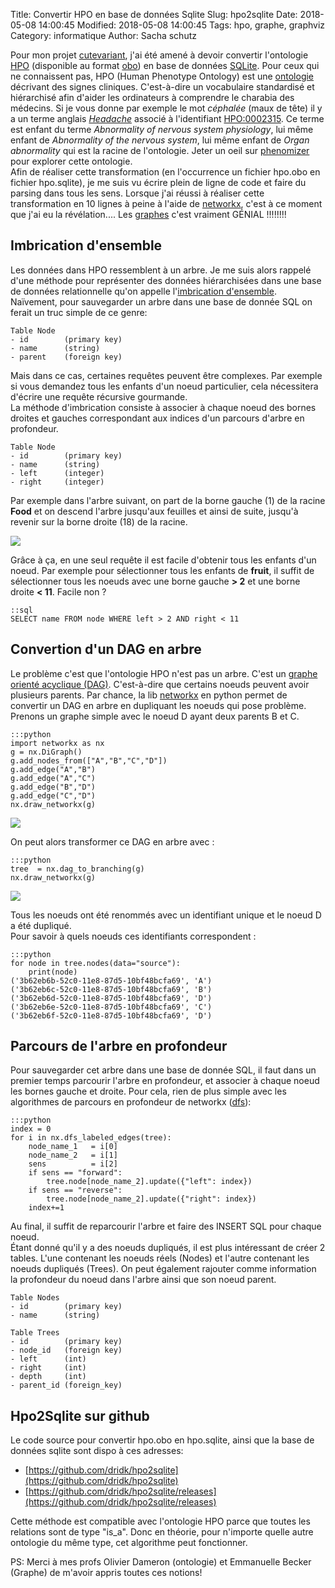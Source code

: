 Title: Convertir HPO en base de données Sqlite
Slug: hpo2sqlite
Date: 2018-05-08 14:00:45
Modified: 2018-05-08 14:00:45
Tags: hpo, graphe, graphviz 
Category: informatique
Author: Sacha schutz

Pour mon projet [cutevariant](https://github.com/labsquare/CuteVariant), j'ai été amené à devoir convertir l'ontologie [HPO](http://human-phenotype-ontology.github.io/) (disponible au format [obo](http://purl.obolibrary.org/obo/hp.obo)) en base de données [SQLite](https://fr.wikipedia.org/wiki/SQLite). Pour ceux qui ne connaissent pas, HPO (Human Phenotype Ontology) est une [ontologie](https://fr.wikipedia.org/wiki/Ontologie) décrivant des signes cliniques. C'est-à-dire un vocabulaire standardisé et hiérarchisé afin d'aider les ordinateurs à comprendre le charabia des médecins. Si je vous donne par exemple le mot *céphalée* (maux de tête) il y a un terme anglais *[Headache](http://compbio.charite.de/hpoweb/showterm?id=HP:0000118#id=HP:0002315)* associé à l'identifiant [HPO:0002315](http://compbio.charite.de/hpoweb/showterm?id=HP:0000118#id=HP:0002315). Ce terme est enfant du terme *Abnormality of nervous system physiology*, lui même enfant de *Abnormality of the nervous system*, lui même enfant de *Organ abnormality* qui est la racine de l'ontologie. Jeter un oeil sur [phenomizer](http://compbio.charite.de/phenomizer/) pour explorer cette ontologie.    
Afin de réaliser cette transformation (en l'occurrence un fichier hpo.obo en fichier hpo.sqlite), je me suis vu écrire plein de ligne de code et faire du parsing dans tous les sens. Lorsque j'ai réussi à réaliser cette transformation en 10 lignes à peine à l'aide de [networkx](https://networkx.github.io/), c'est à ce moment que j'ai eu la révélation.... Les [graphes](https://fr.wikipedia.org/wiki/Graphe) c'est vraiment GÉNIAL !!!!!!!! 


## Imbrication d'ensemble
Les données dans HPO ressemblent à un arbre. Je me suis alors rappelé d'une méthode pour représenter des données hiérarchisées dans une base de données relationnelle qu'on appelle l'[imbrication d'ensemble](https://fr.wikipedia.org/wiki/Imbrication_d%27ensembles).    
Naïvement, pour sauvegarder un arbre dans une base de donnée SQL on ferait un truc simple de ce genre:

    Table Node
    - id        (primary key)
    - name      (string)
    - parent    (foreign key)

Mais dans ce cas, certaines requêtes peuvent être complexes. Par exemple si vous demandez tous les enfants d'un noeud particulier, cela nécessitera d'écrire une requête récursive gourmande.    
La méthode d'imbrication consiste à associer à chaque noeud des bornes droites et gauches correspondant aux indices d'un parcours d'arbre en profondeur. 

    Table Node
    - id        (primary key)
    - name      (string)
    - left      (integer)
    - right     (integer)

Par exemple dans l'arbre suivant, on part de la borne gauche (1) de la racine **Food** et on descend l'arbre jusqu'aux feuilles et ainsi de suite, jusqu'à revenir sur la borne droite (18) de la racine.   

<div class="figure">
    <img src="../images/hpo2sqlite/imbrication.png" />
    <div class="legend"> </div>
</div>

Grâce à ça, en une seul requête il est facile d'obtenir tous les enfants d'un noeud. Par exemple pour sélectionner tous les enfants de **fruit**, il suffit de sélectionner tous les noeuds avec une borne gauche **> 2** et une borne droite **< 11**. Facile non ? 

    ::sql
    SELECT name FROM node WHERE left > 2 AND right < 11


## Convertion d'un DAG en arbre 
Le problème c'est que l'ontologie HPO n'est pas un arbre. C'est un [graphe orienté acyclique (DAG)](https://fr.wikipedia.org/wiki/Graphe_orient%C3%A9_acyclique). C'est-à-dire que certains noeuds peuvent avoir plusieurs parents. Par chance, la lib [networkx](https://networkx.github.io/) en python permet de convertir un DAG en arbre en dupliquant les noeuds qui pose problème.     
Prenons un graphe simple avec le noeud D ayant deux parents B et C. 

    :::python
    import networkx as nx
    g = nx.DiGraph()
    g.add_nodes_from(["A","B","C","D"])
    g.add_edge("A","B")
    g.add_edge("A","C")
    g.add_edge("B","D")
    g.add_edge("C","D")
    nx.draw_networkx(g)

<div class="figure">
    <img src="../images/hpo2sqlite/dag.png" />
    <div class="legend"> </div>
</div>

On peut alors transformer ce DAG en arbre avec : 

    :::python
    tree  = nx.dag_to_branching(g)
    nx.draw_networkx(g)

<div class="figure">
    <img src="../images/hpo2sqlite/tree.png" />
    <div class="legend"> </div>
</div>

Tous les noeuds ont été renommés avec un identifiant unique et le noeud D a été dupliqué.   
Pour savoir à quels noeuds ces identifiants correspondent : 

    :::python
    for node in tree.nodes(data="source"):
        print(node)
    ('3b62eb6b-52c0-11e8-87d5-10bf48bcfa69', 'A')
    ('3b62eb6c-52c0-11e8-87d5-10bf48bcfa69', 'B')
    ('3b62eb6d-52c0-11e8-87d5-10bf48bcfa69', 'D')
    ('3b62eb6e-52c0-11e8-87d5-10bf48bcfa69', 'C')
    ('3b62eb6f-52c0-11e8-87d5-10bf48bcfa69', 'D')

## Parcours de l'arbre en profondeur 
Pour sauvegarder cet arbre dans une base de donnée SQL, il faut dans un premier temps parcourir l'arbre en profondeur, et associer à chaque noeud les bornes gauche et droite. Pour cela, rien de plus simple avec les algorithmes de parcours en profondeur de networkx ([dfs](https://networkx.github.io/documentation/networkx-1.10/reference/algorithms.traversal.html)): 

    :::python
    index = 0
    for i in nx.dfs_labeled_edges(tree):
        node_name_1   = i[0]
        node_name_2   = i[1] 
        sens          = i[2]
        if sens == "forward":
            tree.node[node_name_2].update({"left": index})
        if sens == "reverse":
            tree.node[node_name_2].update({"right": index})
        index+=1

Au final, il suffit de reparcourir l'arbre et faire des INSERT SQL pour chaque noeud.   
Étant donné qu'il y a des noeuds dupliqués, il est plus intéressant de créer 2 tables. L'une contenant les noeuds réels (Nodes) et l'autre contenant les noeuds dupliqués (Trees). On peut également rajouter comme information la profondeur du noeud dans l'arbre ainsi que son noeud parent.

    Table Nodes
    - id        (primary key)
    - name      (string)

    Table Trees 
    - id        (primary key)
    - node_id   (foreign key)
    - left      (int)
    - right     (int)
    - depth     (int)
    - parent_id (foreign_key)


## Hpo2Sqlite sur github  
Le code source pour convertir hpo.obo en hpo.sqlite, ainsi que la base de données sqlite sont dispo à ces adresses:

- [https://github.com/dridk/hpo2sqlite](https://github.com/dridk/hpo2sqlite)
- [https://github.com/dridk/hpo2sqlite/releases](https://github.com/dridk/hpo2sqlite/releases)

Cette méthode est compatible avec l'ontologie HPO parce que toutes les relations sont de type "is_a". Donc en théorie, pour n'importe quelle autre ontologie du même type, cet algorithme peut fonctionner. 

PS: 
Merci à mes profs Olivier Dameron (ontologie) et Emmanuelle Becker (Graphe) de m'avoir appris toutes ces notions!